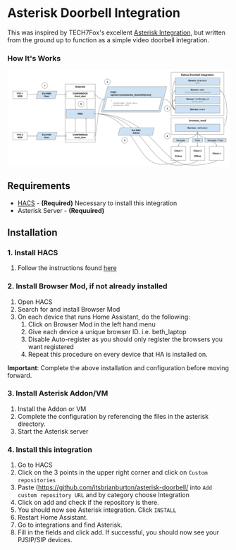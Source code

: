 # Asterisk Doorbell Integration

This was inspired by TECH7Fox's excellent [Asterisk Integration](https://github.com/TECH7Fox/Asterisk-integration), but written from the ground up to function as a simple video doorbell integration.


### How It's Works


<img src="images/integration-details.svg" />


## Requirements
* [HACS](https://www.hacs.xyz/docs/use/download/download/#to-download-hacs-ossupervised) - **(Required)** Necessary to install this integration
* Asterisk Server - **(Requuired)**

## Installation

### 1. Install HACS
1. Follow the instructions found [here](https://www.hacs.xyz/docs/use/download/download/#to-download-hacs)

### 2. Install Browser Mod, if not already installed
1. Open HACS
1. Search for and install Browser Mod
1. On each device that runs Home Assistant, do the following:
   1. Click on Browser Mod in the left hand menu
   2. Give each device a unique browser ID.  i.e. beth_laptop
   3. Disable Auto-register as you should only register the browsers you want registered
   4. Repeat this procedure on every device that HA is installed on.

**Important**: Complete the above installation and configuration before moving forward.

### 3. Install Asterisk Addon/VM
1. Install the Addon or VM
1. Complete the configuration by referencing the files in the asterisk directory.
1. Start the Asterisk server

### 4. Install this integration
 1. Go to HACS
 2. Click on the 3 points in the upper right corner and click on `Custom repositories`
 3. Paste (https://github.com/itsbrianburton/asterisk-doorbell/ into `Add custom repository URL` and by category choose Integration
 4. Click on add and check if the repository is there.
 5. You should now see Asterisk integration. Click `INSTALL`
 6. Restart Home Assistant.
 7. Go to integrations and find Asterisk.
 8. Fill in the fields and click add. If successful, you should now see your PJSIP/SIP devices.
